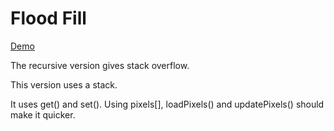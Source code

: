 # Flood Fill

[Demo](https://christernilsson.github.io\Lab\2018\105-FloodFill\index.html)

The recursive version gives stack overflow.

This version uses a stack.

It uses get() and set(). Using pixels[], loadPixels() and updatePixels() should make it quicker.